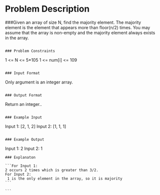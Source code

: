 # Problem Description

###Given an array of size N, find the majority element. The majority element is the element that appears more than floor(n/2) times.
You may assume that the array is non-empty and the majority element always exists in the array.

```

### Problem Constraints

```

1 <= N <= 5\*105
1 <= num[i] <= 109

```

### Input Format

```

Only argument is an integer array.

```

### Output Format

```

Return an integer..

```

### Example Input

```

Input 1:
[2, 1, 2]
Input 2:
[1, 1, 1]

```

### Example Output

```

Input 1:
2
Input 2:
1

````
### Explanaton

```For Input 1:
2 occurs 2 times which is greater than 3/2.
For Input 2:
 1 is the only element in the array, so it is majority
```

```
````
